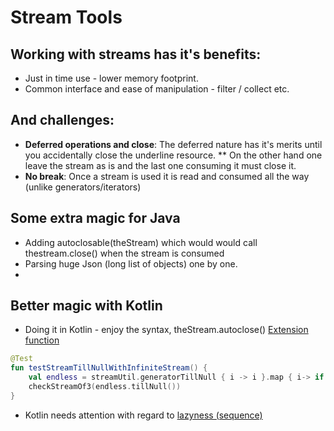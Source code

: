 Stream Tools
======

## Working with streams has it's benefits:
* Just in time use - lower memory footprint.
* Common interface and ease of manipulation - filter / collect etc.

## And challenges:
* **Deferred operations and close**: The deferred nature has it's merits until you accidentally close the underline resource.
** On the other hand one leave the stream as is and the last one consuming it must close it.
* **No break**: Once a stream is used it is read and consumed all the way (unlike generators/iterators)


## Some extra magic for Java
* Adding autoclosable(theStream) which would would call thestream.close() when the stream is consumed
* Parsing huge Json (long list of objects) one by one.
*

## Better magic with Kotlin
* Doing it in Kotlin - enjoy the syntax, theStream.autoclose() [Extension function](https://kotlinlang.org/docs/reference/extensions.html)
```kotlin
@Test
fun testStreamTillNullWithInfiniteStream() {
    val endless = streamUtil.generatorTillNull { i -> i }.map { i-> if (i!=3) i else null }
    checkStreamOf3(endless.tillNull())
}
```
* Kotlin needs attention with regard to [lazyness (sequence)](https://dzone.com/articles/kotlin-beware-of-java-stream-api-habits)
